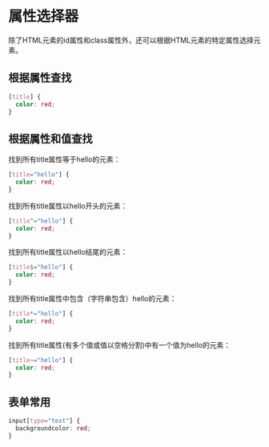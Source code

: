 # 属性选择器

除了HTML元素的id属性和class属性外，还可以根据HTML元素的特定属性选择元素。


## 根据属性查找

```css
[title] {
  color: red;
}
```

## 根据属性和值查找

找到所有title属性等于hello的元素：
```css
[title="hello"] {
  color: red;
}
```

找到所有title属性以hello开头的元素：
```css
[title^="hello"] {
  color: red;
}
```

找到所有title属性以hello结尾的元素：
```css
[title$="hello"] {
  color: red;
}
```

找到所有title属性中包含（字符串包含）hello的元素：

```css
[title*="hello"] {
  color: red;
}
```

找到所有title属性(有多个值或值以空格分割)中有一个值为hello的元素：

```css
[title~="hello"] {
  color: red;
}
```


## 表单常用

```css
input[type="text"] {
  backgroundcolor: red;
}
```
